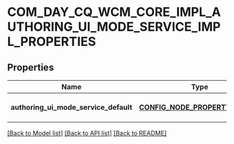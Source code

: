 # COM_DAY_CQ_WCM_CORE_IMPL_AUTHORING_UI_MODE_SERVICE_IMPL_PROPERTIES

## Properties
Name | Type | Description | Notes
------------ | ------------- | ------------- | -------------
**authoring_ui_mode_service_default** | [**CONFIG_NODE_PROPERTY_STRING**](configNodePropertyString.md) |  | [optional] [default to null]

[[Back to Model list]](../README.md#documentation-for-models) [[Back to API list]](../README.md#documentation-for-api-endpoints) [[Back to README]](../README.md)


